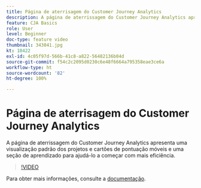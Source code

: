 ```yaml
---
title: Página de aterrisagem do Customer Journey Analytics
description: A página de aterrissagem do Customer Journey Analytics apresenta uma visualização padrão dos projetos e cartões de pontuação móveis e uma seção de aprendizado para ajudá-lo a começar com mais eficiência.
feature: CJA Basics
role: User
level: Beginner
doc-type: feature video
thumbnail: 343041.jpg
kt: 10422
exl-id: 4c05f97d-566b-41c8-a822-56482136b04d
source-git-commit: f54c2c2095d0230c6e48f6664a795358eae3ce6a
workflow-type: ht
source-wordcount: '82'
ht-degree: 100%

---
```


# Página de aterrisagem do Customer Journey Analytics

A página de aterrissagem do Customer Journey Analytics apresenta uma visualização padrão dos projetos e cartões de pontuação móveis e uma seção de aprendizado para ajudá-lo a começar com mais eficiência.

>[!VIDEO](https://video.tv.adobe.com/v/343041/?quality=12&learn=on)

Para obter mais informações, consulte a [documentação](https://experienceleague.adobe.com/docs/analytics-platform/using/cja-overview/landing.html?lang=pt-BR).
